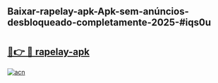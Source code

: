 ## Baixar-rapelay-apk-Apk-sem-anúncios-desbloqueado-completamente-2025-#iqs0u

# <h2><a href="https://ainizakaria.my?title=rapelay-apk&ref=22M">🔗👉 🔴 rapelay-apk</a></h2>

[![acn](https://github.com/user-attachments/assets/0f9c940e-d8b0-45ae-aac7-cd30a18b3e1c)](https://ainizakaria.my?title=rapelay-apk&ref=22M)

